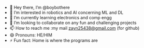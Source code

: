 - 👋 Hey there, I’m @boybothere
- 👀 I’m interested in robotics and AI concerning ML and DL
- 🌱 I’m currently learning electronics and comp engg
- 💞️ I’m looking to collaborate on any fun and challenging projects
- 📫 How to reach me :my mail zayn25438@gmail.com  (for github)
- 😄 Pronouns: HE/HIM
- ⚡ Fun fact: Home is where the programs are

<!---
boybothere/boybothere is a ✨ special ✨ repository because its `README.md` (this file) appears on your GitHub profile.
You can click the Preview link to take a look at your changes.
--->
